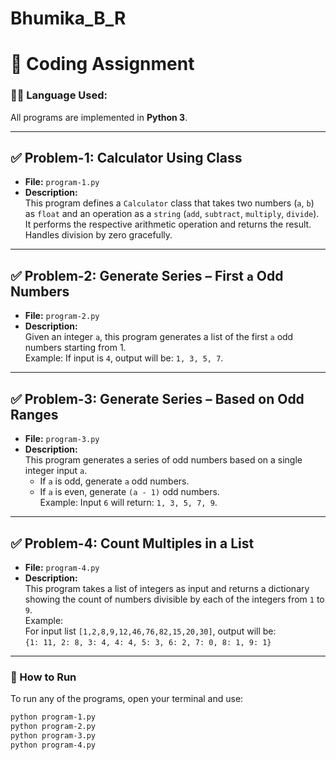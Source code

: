 # Bhumika_B_R

# 📘 Coding Assignment

### 👩‍💻 Language Used:
All programs are implemented in **Python 3**.

---

## ✅ Problem-1: Calculator Using Class
- **File:** `program-1.py`
- **Description:**  
  This program defines a `Calculator` class that takes two numbers (`a`, `b`) as `float` and an operation as a `string` (`add`, `subtract`, `multiply`, `divide`).  
  It performs the respective arithmetic operation and returns the result. Handles division by zero gracefully.

---

## ✅ Problem-2: Generate Series – First `a` Odd Numbers
- **File:** `program-2.py`
- **Description:**  
  Given an integer `a`, this program generates a list of the first `a` odd numbers starting from 1.  
  Example: If input is `4`, output will be: `1, 3, 5, 7`.

---

## ✅ Problem-3: Generate Series – Based on Odd Ranges
- **File:** `program-3.py`
- **Description:**  
  This program generates a series of odd numbers based on a single integer input `a`.  
  - If `a` is odd, generate `a` odd numbers.  
  - If `a` is even, generate `(a - 1)` odd numbers.  
  Example: Input `6` will return: `1, 3, 5, 7, 9`.

---

## ✅ Problem-4: Count Multiples in a List
- **File:** `program-4.py`
- **Description:**  
  This program takes a list of integers as input and returns a dictionary showing the count of numbers divisible by each of the integers from `1` to `9`.  
  Example:  
  For input list `[1,2,8,9,12,46,76,82,15,20,30]`, output will be:  
  `{1: 11, 2: 8, 3: 4, 4: 4, 5: 3, 6: 2, 7: 0, 8: 1, 9: 1}`

---

### 🚀 How to Run

To run any of the programs, open your terminal and use:

```bash
python program-1.py
python program-2.py
python program-3.py
python program-4.py
